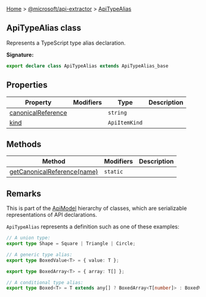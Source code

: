 [Home](./index) &gt; [@microsoft/api-extractor](./api-extractor.md) &gt; [ApiTypeAlias](./api-extractor.apitypealias.md)

## ApiTypeAlias class

Represents a TypeScript type alias declaration.

<b>Signature:</b>

```typescript
export declare class ApiTypeAlias extends ApiTypeAlias_base 
```

## Properties

|  Property | Modifiers | Type | Description |
|  --- | --- | --- | --- |
|  [canonicalReference](./api-extractor.apitypealias.canonicalreference.md) |  | `string` |  |
|  [kind](./api-extractor.apitypealias.kind.md) |  | `ApiItemKind` |  |

## Methods

|  Method | Modifiers | Description |
|  --- | --- | --- |
|  [getCanonicalReference(name)](./api-extractor.apitypealias.getcanonicalreference.md) | `static` |  |

## Remarks

This is part of the [ApiModel](./api-extractor.apimodel.md) hierarchy of classes, which are serializable representations of API declarations.

`ApiTypeAlias` represents a definition such as one of these examples:

```ts
// A union type:
export type Shape = Square | Triangle | Circle;

// A generic type alias:
export type BoxedValue<T> = { value: T };

export type BoxedArray<T> = { array: T[] };

// A conditional type alias:
export type Boxed<T> = T extends any[] ? BoxedArray<T[number]> : BoxedValue<T>;


```

